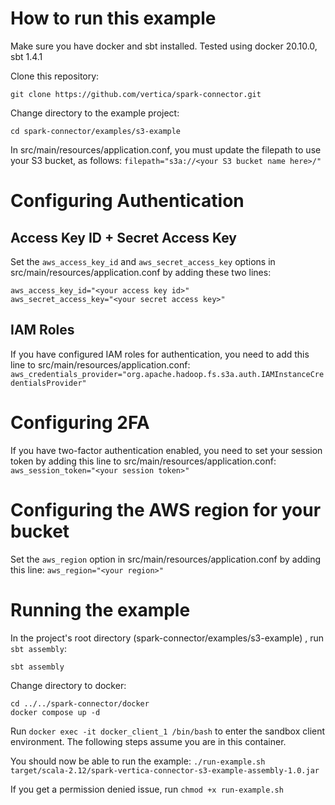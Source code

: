 # How to run this example

Make sure you have docker and sbt installed. Tested using docker 20.10.0, sbt 1.4.1

Clone this repository:
```
git clone https://github.com/vertica/spark-connector.git
```

Change directory to the example project:
```
cd spark-connector/examples/s3-example
```
In src/main/resources/application.conf, you must update the filepath to use your S3 bucket, as follows:
`filepath="s3a://<your S3 bucket name here>/"`

# Configuring Authentication

## Access Key ID + Secret Access Key
Set the `aws_access_key_id` and `aws_secret_access_key` options in src/main/resources/application.conf by adding these two lines:
```
aws_access_key_id="<your access key id>"
aws_secret_access_key="<your secret access key>"
```

## IAM Roles

If you have configured IAM roles for authentication, you need to add this line to src/main/resources/application.conf:
`aws_credentials_provider="org.apache.hadoop.fs.s3a.auth.IAMInstanceCredentialsProvider"`

# Configuring 2FA

If you have two-factor authentication enabled, you need to set your session token by adding this line to src/main/resources/application.conf:
`aws_session_token="<your session token>"`

# Configuring the AWS region for your bucket

Set the `aws_region` option in src/main/resources/application.conf by adding this line:
`aws_region="<your region>"`

# Running the example

In the project's root directory (spark-connector/examples/s3-example) , run `sbt assembly`:
```
sbt assembly
```

Change directory to docker:
```
cd ../../spark-connector/docker
docker compose up -d
```
Run `docker exec -it docker_client_1 /bin/bash` to enter the sandbox client environment. The following steps assume you are in this container.

You should now be able to run the example: `./run-example.sh target/scala-2.12/spark-vertica-connector-s3-example-assembly-1.0.jar`

If you get a permission denied issue, run `chmod +x run-example.sh`
